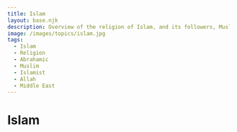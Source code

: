 ```yaml
---
title: Islam
layout: base.njk
description: Overview of the religion of Islam, and its followers, Muslims.
image: /images/topics/islam.jpg
tags:
  - Islam
  - Religion
  - Abrahamic
  - Muslim
  - Islamist
  - Allah
  - Middle East
---
```


# Islam
